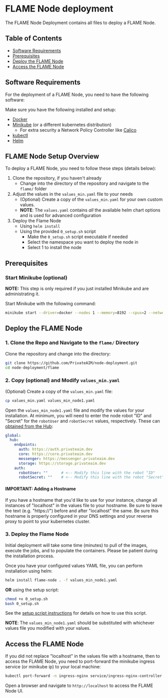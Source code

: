 # FLAME Node deployment
The FLAME Node Deployment contains all files to deploy a FLAME Node.

## Table of Contents
- [Software Requirements](#software-requirements)
- [Prerequisites](#prerequisites)
- [Deploy the FLAME Node](#deploy-the-flame-node)
- [Access the FLAME Node](#access-the-flame-node)

## Software Requirements

For the deployment of a FLAME Node, you need to have the following software:

Make sure you have the following installed and setup:
- [Docker](https://docs.docker.com/get-docker/)
- [Minikube](https://minikube.sigs.k8s.io/docs/start/) (or a different kubernetes distribution)  
    - For extra security a Network Policy Controller like [Calico](https://docs.projectcalico.org/getting-started/kubernetes/quickstart)
- [kubectl](https://kubernetes.io/docs/tasks/tools/install-kubectl/)
- [Helm](https://helm.sh/docs/intro/install/)


## FLAME Node Setup Overview

To deploy a FLAME Node, you need to follow these steps (details below):
1. Clone the repository, if you haven't already
   - Change into the directory of the repository and navigate to the `flame/` folder
2. Adjust the values in the `values_min.yaml` file to your needs
   - (Optional) Create a copy of the `values_min.yaml` for your own custom values.
   - **NOTE**: The `values.yaml` contains _all_ the available helm chart options and is used for advanced configuration
3. Deploy the Flame Node
   - Using `helm install`
   - Using the provided `0_setup.sh` script  
        - Make the `0_setup.sh` script executable if needed 
        - Select the namespace you want to deploy the node in
        - Select 1 to install the node

## Prerequisites

### Start Minikube (optional)
**NOTE:** This step is only required if you just installed Minikube and are administrating it. 

Start Minikube with the following command:
```bash
minikube start --driver=docker --nodes 1 --memory=8192 --cpus=2 --network-plugin=cni --cni=calico --addons=dashboard --addons=ingress --profile=node1
```

## Deploy the FLAME Node

### 1. Clone the Repo and Navigate to the `flame/` Directory
Clone the repository and change into the directory:
```bash
git clone https://github.com/PrivateAIM/node-deployment.git
cd node-deployment/flame
```

### 2. Copy (optional) and Modify `values_min.yaml`
(Optional) Create a copy of the `values_min.yaml` file:
```bash
cp values_min.yaml values_min_node1.yaml
```

Open the `values_min_node1.yaml` file and modify the values for your installation. At minimum, you will need to 
enter the node robot "ID" and "Secret" for the `robotUser` and `robotSecret` values, respectively. 
These can [obtained from the Hub](https://github.com/PrivateAIM/node-deployment/wiki/Obtaining-Robot-Credentials):

```yaml
global:
  hub:
    endpoints:
      auth: https://auth.privateaim.dev
      core: https://core.privateaim.dev
      messenger: https://messenger.privateaim.dev
      storage: https://storage.privateaim.dev
    auth:
      robotUser: ""      # <-- Modify this line with the robot "ID"
      robotSecret: ""    # <-- Modify this line with the robot "Secret"
```

#### **IMPORTANT**: Adding a Hostname
If you have a hostname that you'd like to use for your instance, change all instances of "localhost" in the values 
file to your hostname. Be sure to leave the text (e.g. "https://") before and after "localhost" the same. Be sure this 
hostname is properly configured in your DNS settings and your reverse proxy to point to your kubernetes cluster.

### 3. Deploy the Flame Node
Initial deployment will take some time (minutes) to pull of the images, execute the jobs, and to populate the containers. Please be patient during the installation process.

Once you have your configured values YAML file, you can perform installation using helm:

```bash
helm install flame-node . -f values_min_node1.yaml
```

**OR** using the setup script:

```bash
chmod +x 0_setup.sh
bash 0_setup.sh
```
See the [setup script instructions](https://github.com/PrivateAIM/node-deployment/wiki/Setup-Script-Instructions) 
for details on how to use this script.

**NOTE**: The `values_min_node1.yaml` should be substituted with whichever values file you modified with your values.

## Access the FLAME Node
If you did not replace "localhost" in the values file with a hostname, then to access the FLAME Node, 
you need to port-forward the minikube ingress service (or minikube ip) to your local machine:
```bash
kubectl port-forward -n ingress-nginx service/ingress-nginx-controller 80:80
```
Open a browser and navigate to `http://localhost` to access the FLAME Node UI.


